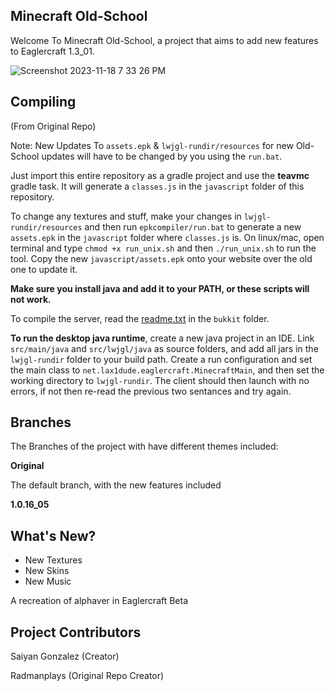 ## Minecraft Old-School

Welcome To Minecraft Old-School, a project that aims to add new features to Eaglercraft 1.3_01.

![Screenshot 2023-11-18 7 33 26 PM](https://github.com/SaiyanGonzalez01/Minecraft-Old-School/assets/153963453/eadddfb4-08bb-48d1-92eb-703672c6ad32)


## Compiling
(From Original Repo)

Note: New Updates To `assets.epk` & `lwjgl-rundir/resources` for new Old-School updates will have to be changed by you using the `run.bat`.

Just import this entire repository as a gradle project and use the **teavmc** gradle task. It will generate a `classes.js` in the `javascript` folder of this repository.

To change any textures and stuff, make your changes in `lwjgl-rundir/resources` and then run `epkcompiler/run.bat` to generate a new `assets.epk` in the `javascript` folder where `classes.js` is. On linux/mac, open terminal and type `chmod +x run_unix.sh` and then `./run_unix.sh` to run the tool. Copy the new `javascript/assets.epk` onto your website over the old one to update it.

**Make sure you install java and add it to your PATH, or these scripts will not work.**

To compile the server, read the [readme.txt](https://github.com/LAX1DUDE/eaglercraft-beta/blob/main/bukkit/readme.txt) in the `bukkit` folder.

**To run the desktop java runtime**, create a new java project in an IDE. Link `src/main/java` and `src/lwjgl/java` as source folders, and add all jars in the `lwjgl-rundir` folder to your build path. Create a run configuration and set the main class to `net.lax1dude.eaglercraft.MinecraftMain`, and then set the working directory to `lwjgl-rundir`. The client should then launch with no errors, if not then re-read the previous two sentances and try again.

## Branches

The Branches of the project with have different themes included:

**Original**

The default branch, with the new features included

**1.0.16_05**

## What's New?

- New Textures
- New Skins
- New Music

A recreation of alphaver in Eaglercraft Beta

## Project Contributors
Saiyan Gonzalez (Creator)

Radmanplays (Original Repo Creator)


